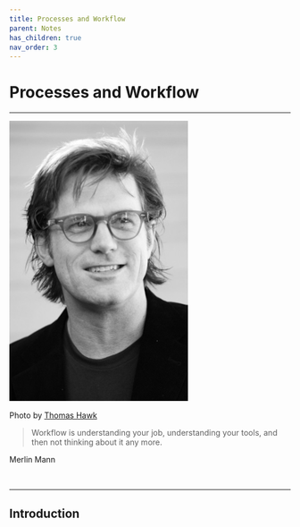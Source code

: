 ```yaml
---
title: Processes and Workflow
parent: Notes
has_children: true
nav_order: 3
---
```


# Processes and Workflow

<hr class="splash">

![Merlin Mann](../../images/merlin_mann.png)
<br/>
<p class="attribution">Photo by <a href="https://www.flickr.com/photos/thomashawk/2298694177">Thomas Hawk</a></p>

<blockquote class="pretty"><span>
Workflow is understanding your job, understanding your tools, and then not thinking about it any more.
</span></blockquote>
<p class="attribution">Merlin Mann</p>

<br/>
<hr class="splash">

## Introduction
